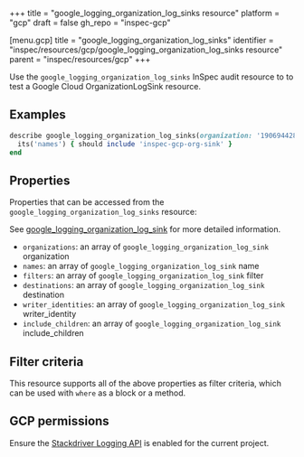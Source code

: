 +++
title = "google_logging_organization_log_sinks resource"
platform = "gcp"
draft = false
gh_repo = "inspec-gcp"

[menu.gcp]
title = "google_logging_organization_log_sinks"
identifier = "inspec/resources/gcp/google_logging_organization_log_sinks resource"
parent = "inspec/resources/gcp"
+++

Use the `google_logging_organization_log_sinks` InSpec audit resource to to test a Google Cloud OrganizationLogSink resource.

## Examples

```ruby
describe google_logging_organization_log_sinks(organization: '190694428152') do
  its('names') { should include 'inspec-gcp-org-sink' }
end
```

## Properties

Properties that can be accessed from the `google_logging_organization_log_sinks` resource:

See [google_logging_organization_log_sink](google_logging_organization_log_sink) for more detailed information.

  * `organizations`: an array of `google_logging_organization_log_sink` organization
  * `names`: an array of `google_logging_organization_log_sink` name
  * `filters`: an array of `google_logging_organization_log_sink` filter
  * `destinations`: an array of `google_logging_organization_log_sink` destination
  * `writer_identities`: an array of `google_logging_organization_log_sink` writer_identity
  * `include_children`: an array of `google_logging_organization_log_sink` include_children

## Filter criteria

This resource supports all of the above properties as filter criteria, which can be used
with `where` as a block or a method.

## GCP permissions

Ensure the [Stackdriver Logging API](https://console.cloud.google.com/apis/library/logging.googleapis.com/) is enabled for the current project.
